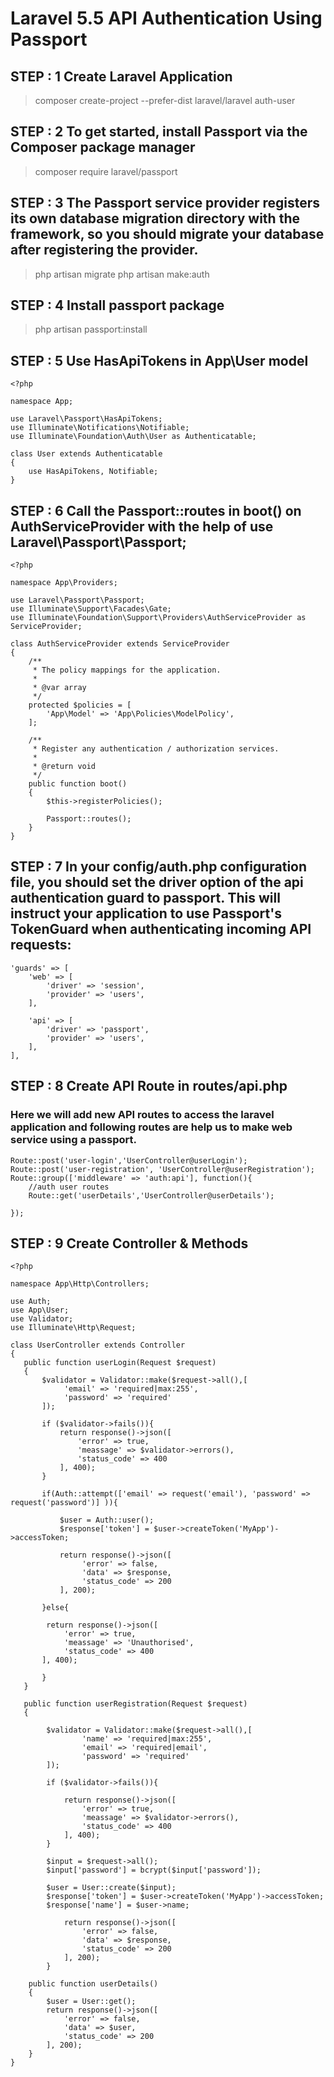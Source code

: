 # Laravel 5.5 API Authentication Using Passport

## STEP : 1  Create Laravel Application

>composer create-project --prefer-dist laravel/laravel auth-user

## STEP : 2 To get started, install Passport via the Composer package manager

>composer require laravel/passport

## STEP : 3  The Passport service provider registers its own database migration directory with the framework, so you should migrate your database after registering the provider.

>php artisan migrate 
>php artisan make:auth

## STEP : 4 Install passport package

>php artisan passport:install

## STEP : 5  Use HasApiTokens in App\User model

```
<?php

namespace App;

use Laravel\Passport\HasApiTokens;
use Illuminate\Notifications\Notifiable;
use Illuminate\Foundation\Auth\User as Authenticatable;

class User extends Authenticatable
{
    use HasApiTokens, Notifiable;
}
```
## STEP : 6 Call the Passport::routes in boot() on AuthServiceProvider with the help of use Laravel\Passport\Passport;

```
<?php

namespace App\Providers;

use Laravel\Passport\Passport;
use Illuminate\Support\Facades\Gate;
use Illuminate\Foundation\Support\Providers\AuthServiceProvider as ServiceProvider;

class AuthServiceProvider extends ServiceProvider
{
    /**
     * The policy mappings for the application.
     *
     * @var array
     */
    protected $policies = [
        'App\Model' => 'App\Policies\ModelPolicy',
    ];

    /**
     * Register any authentication / authorization services.
     *
     * @return void
     */
    public function boot()
    {
        $this->registerPolicies();

        Passport::routes();
    }
}
```

## STEP : 7 In your config/auth.php configuration file, you should set the driver option of the api authentication guard to passport. This will instruct your application to use Passport's TokenGuard when authenticating incoming API requests:

```
'guards' => [
    'web' => [
        'driver' => 'session',
        'provider' => 'users',
    ],

    'api' => [
        'driver' => 'passport',
        'provider' => 'users',
    ],
],
```

## STEP : 8 Create API Route in routes/api.php

### Here we will add new API routes to access the laravel application and following routes are help us to make web service using a passport.

```
Route::post('user-login','UserController@userLogin');
Route::post('user-registration', 'UserController@userRegistration');
Route::group(['middleware' => 'auth:api'], function(){
    //auth user routes
    Route::get('userDetails','UserController@userDetails');

});

```

## STEP : 9  Create Controller & Methods

```
<?php

namespace App\Http\Controllers;

use Auth;
use App\User;
use Validator;
use Illuminate\Http\Request;

class UserController extends Controller
{
   public function userLogin(Request $request)
   {
       $validator = Validator::make($request->all(),[
            'email' => 'required|max:255',
            'password' => 'required'
       ]);

       if ($validator->fails()){
           return response()->json([
               'error' => true,
               'meassage' => $validator->errors(), 
               'status_code' => 400
           ], 400);
       }

       if(Auth::attempt(['email' => request('email'), 'password' => request('password')] )){
           
           $user = Auth::user();
           $response['token'] = $user->createToken('MyApp')->accessToken;
           
           return response()->json([
                'error' => false,
                'data' => $response, 
                'status_code' => 200
           ], 200);

       }else{

        return response()->json([
            'error' => true,
            'meassage' => 'Unauthorised', 
            'status_code' => 400
       ], 400);

       }
   }

   public function userRegistration(Request $request)
   {

        $validator = Validator::make($request->all(),[
                'name' => 'required|max:255',
                'email' => 'required|email',
                'password' => 'required'
        ]);

        if ($validator->fails()){
         
            return response()->json([
                'error' => true,
                'meassage' => $validator->errors(), 
                'status_code' => 400
            ], 400);
        }

        $input = $request->all();
        $input['password'] = bcrypt($input['password']);
        
        $user = User::create($input);
        $response['token'] = $user->createToken('MyApp')->accessToken;
        $response['name'] = $user->name;

            return response()->json([
                'error' => false,
                'data' => $response, 
                'status_code' => 200
            ], 200);
        }

    public function userDetails()
    {
        $user = User::get();
        return response()->json([
            'error' => false,
            'data' => $user, 
            'status_code' => 200
        ], 200);
    }
}

```